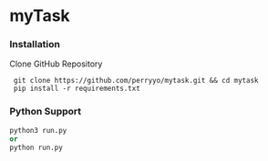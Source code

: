 myTask
=========
 

### Installation

Clone GitHub Repository

     git clone https://github.com/perryyo/mytask.git && cd mytask
     pip install -r requirements.txt

### Python Support

```python
python3 run.py
or
python run.py
```
